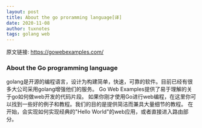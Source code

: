 ```yaml
---
layout: post
title: About the go proramming language[译]
date: 2020-11-08
author: tuxnotes
tags: golang web
---
```


原文链接: https://gowebexamples.com/

### About the Go programming language

golang是开源的编程语言，设计为构建简单，快速，可靠的软件。目前已经有很多大公司采用golang增强他们的服务。
Go Web Examples提供了易于理解的关于go如何做web开发的代码片段。
如果你刚才使用Go进行web编程，在这里你可以找到一些好的例子和教程。我们的目的是提供简洁而兼具大量细节的教程。
在开始，会实现如何实现经典的"Hello World"的web应用，或者直接进入路由部分。
